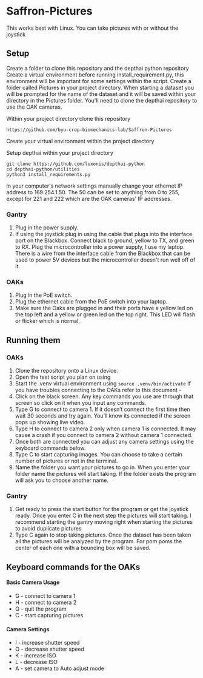 # Saffron-Pictures

This works best with Linux.
You can take pictures with or without the joystick

## Setup

Create a folder to clone this repository and the depthai python repository
Create a virtual environment before running install_requirement.py, this environment will be important for some settings within the script.
Create a folder called Pictures in your project directory. When starting a dataset you will be prompted for the name of the dataset and it will be saved within your directory in the Pictures folder.
You'll need to clone the depthai repository to use the OAK cameras. 


Within your project directory clone this repository
```
https://github.com/byu-crop-biomechanics-lab/Saffron-Pictures
```
Create your virtual environment within the project directory

Setup depthai within your project directory
```
git clone https://github.com/luxonis/depthai-python
cd depthai-python/utilities
python3 install_requirements.py
```

In your computer's network settings manually change your ethernet IP address to 169.254.1.50. The 50 can be set to anything from 0 to 255, except for 221 and 222 which are the OAK cameras' IP addresses.

### Gantry
1. Plug in the power supply.
2. If using the joystick plug in using the cable that plugs into the interface port on the Blackbox. Connect black to ground, yellow to TX, and green to RX. Plug the microcontroller into a power supply, I use my laptop. There is a wire from the interface cable from the Blackbox that can be used to power 5V devices but the microcontroller doesn't run well off of it.
### OAKs
1. Plug in the PoE switch.
2. Plug the ethernet cable from the PoE switch into your laptop.
3. Make sure the Oaks are plugged in and their ports have a yellow led on the top left and a yellow or green led on the top right. This LED will flash or flicker which is normal.

## Running them
### OAKs 
1. Clone the repository onto a Linux device.
2. Open the test script you plan on using
3. Start the .venv virtual environment using 
`source .venv/bin/activate`
If you have troubles connecting to the OAKs refer to this document - 
4. Click on the black screen. Any key commands you use are through that screen so click on it when you input any commands.
5. Type G to connect to camera 1. If it doesn’t connect the first time then wait 30 seconds and try again. You’ll know its connected if the screen pops up showing live video.
6. Type H to connect to camera 2 only when camera 1 is connected. It may cause a crash if you connect to camera 2 without camera 1 connected.
7. Once both are connected you can adjust any camera settings using the keyboard commands below.
8. Type C to start capturing images. You can choose to take a certain number of pictures or not in the terminal.
9. Name the folder you want your pictures to go in. When you enter your folder name the pictures will start taking. If the folder exists the program will ask you to choose another name. 
### Gantry
1. Get ready to press the start button for the program or get the joystick ready. Once you enter C in the next step the pictures will start taking. I recommend starting the gantry moving right when starting the pictures to avoid duplicate pictures
2. Type C again to stop taking pictures. Once the dataset has been taken all the pictures will be analyzed by the program. For pom poms the center of each one with a bounding box will be saved.



## Keyboard commands for the OAKs
#### Basic Camera Usage ####
* G - connect to camera 1
* H - connect to camera 2
* Q - quit the program
* C - start capturing pictures

#### Camera Settings ####
* I - increase shutter speed
* O - decrease shutter speed
* K - increase ISO
* L - decrease ISO
* A - set camera to Auto adjust mode



